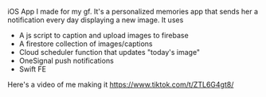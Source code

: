 iOS App I made for my gf. It's a personalized memories app that sends her a notification every day displaying a new image. It uses
- A js script to caption and upload images to firebase
- A firestore collection of images/captions
- Cloud scheduler function that updates "today's image"
- OneSignal push notifications
- Swift FE

Here's a video of me making it https://www.tiktok.com/t/ZTL6G4gt8/
